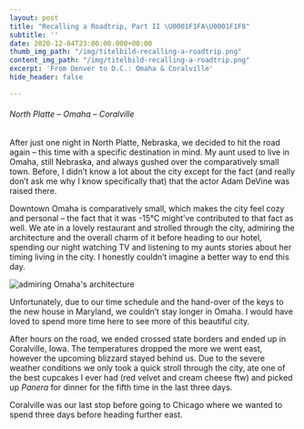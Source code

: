 ```yaml
---
layout: post
title: "Recalling a Roadtrip, Part II \U0001F1FA\U0001F1F8"
subtitle: ''
date: 2020-12-04T23:00:00.000+00:00
thumb_img_path: "/img/titelbild-recalling-a-roadtrip.png"
content_img_path: "/img/titelbild-recalling-a-roadtrip.png"
excerpt: 'From Denver to D.C.: Omaha & Coralville'
hide_header: false

---
```

###### North Platte – Omaha – Coralville

After just one night in North Platte, Nebraska, we decided to hit the road again – this time with a specific destination in mind. My aunt used to live in Omaha, still Nebraska, and always gushed over the comparatively small town. Before, I didn’t know a lot about the city except for the fact (and really don’t ask me why I know specifically that) that the actor Adam DeVine was raised there.

Downtown Omaha is comparatively small, which makes the city feel cozy and personal – the fact that it was -15°C might’ve contributed to that fact as well. We ate in a lovely restaurant and strolled through the city, admiring the architecture and the overall charm of it before heading to our hotel, spending our night watching TV and listening to my aunts stories about her timing living in the city. I honestly couldn’t imagine a better way to end this day.

![](/img/5f24288b-c885-4455-8a41-710cb1333ea7-e883e6cb-c318-465a-b91b-5733b81757c5.jpeg "admiring Omaha's architecture")

Unfortunately, due to our time schedule and the hand-over of the keys to the new house in Maryland, we couldn’t stay longer in Omaha. I would have loved to spend more time here to see more of this beautiful city.

After hours on the road, we ended crossed state borders and ended up in Coralville, Iowa. The temperatures dropped the more we went east, however the upcoming blizzard stayed behind us. Due to the severe weather conditions we only took a quick stroll through the city, ate one of the best cupcakes I ever had (red velvet and cream cheese ftw) and picked up _Panera_ for dinner for the fifth time in the last three days.

Coralville was our last stop before going to Chicago where we wanted to spend three days before heading further east.